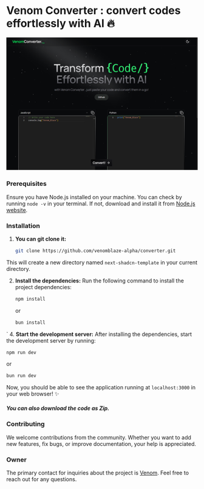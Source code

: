 # Venom Converter : convert codes effortlessly with AI 🔥

![screenshot](public/opengraph-image.jpg)

### Prerequisites

Ensure you have Node.js installed on your machine. You can check by running `node -v` in your terminal. If not, download and install it from [Node.js website](https://nodejs.org).

### Installation

1. **You can git clone it:**

   ```sh
   git clone https://github.com/venomblaze-alpha/converter.git

   ```

This will create a new directory named `next-shadcn-template` in your current directory.

2. **Install the dependencies:**
   Run the following command to install the project dependencies:

   ```sh
   npm install
   ```
   or
   ```sh
   bun install
`
4. **Start the development server:**
   After installing the dependencies, start the development server by running:

   ```sh
   npm run dev
   ```
   or
   ```sh
   bun run dev
```

   Now, you should be able to see the application running at `localhost:3000` in your web browser! ✨

##### You can also download the code as Zip.

### Contributing

We welcome contributions from the community. Whether you want to add new features, fix bugs, or improve documentation, your help is appreciated.

### Owner

The primary contact for inquiries about the project is [Venom](mailto:venomblaze.alpha@gmail.com). Feel free to reach out for any questions.
